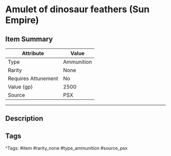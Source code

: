 # Amulet of dinosaur feathers (Sun Empire)

## Item Summary

| Attribute            | Value                        |
|----------------------|------------------------------|
| Type                 | Ammunition |
| Rarity               | None             |
| Requires Attunement  | No                |
| Value (gp)           | 2500    |
| Source               | PSX |

---

## Description



## Tags

^Tags: #item #rarity_none #type_ammunition #source_psx